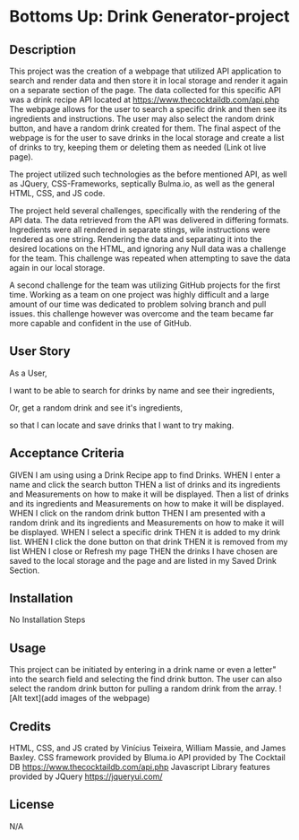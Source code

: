 # Bottoms Up: Drink Generator-project

## Description

This project was the creation of a webpage that utilized API application to search and render data and then store it in local storage and render it again on a separate section of the page. The data collected for this specific API was a drink recipe API located at https://www.thecocktaildb.com/api.php The webpage allows for the user to search a specific drink and then see its ingredients and instructions. The user may also select the random drink button, and have a random drink created for them. The final aspect of the webpage is for the user to save drinks in the local storage and create a list of drinks to try, keeping them or deleting them as needed (Link ot live page).

The project utilized such technologies as the before mentioned API, as well as JQuery, CSS-Frameworks, septically Bulma.io, as well as the general HTML, CSS, and JS code.

The project held several challenges, specifically with the rendering of the API data. The data retrieved from the API was delivered in differing formats. Ingredients were all rendered in separate stings, wile instructions were rendered as one string. Rendering the data and separating it into the desired locations on the HTML, and ignoring any Null data was a challenge for the team. This challenge was repeated when attempting to save the data again in our local storage.

A second challenge for the team was utilizing GitHub projects for the first time. Working as a team on one project was highly difficult and a large amount of our time was dedicated to problem solving branch and pull issues. this challenge however was overcome and the team became far more capable and confident in the use of GitHub.

## User Story

As a User,

I want to be able to search for drinks by name and see their ingredients,

Or, get a random drink and see it's ingredients,

so that I can locate and save drinks that I want to try making.

## Acceptance Criteria

GIVEN I am using using a Drink Recipe app to find Drinks.
WHEN I enter a name and click the search button
THEN a list of drinks and its ingredients and Measurements on how to make it will be displayed.
Then a list of drinks and its ingredients and Measurements on how to make it will be displayed.
WHEN I click on the random drink button
THEN I am presented with a random drink and its ingredients and Measurements on how to make it will be displayed.
WHEN I select a specific drink
THEN it is added to my drink list.
WHEN I click the done button on that drink
THEN it is removed from my list
WHEN I close or Refresh my page
THEN the drinks I have chosen are saved to the local storage and the page and are listed in my Saved Drink Section.

## Installation

No Installation Steps

## Usage

This project can be initiated by entering in a drink name or even a letter" into the search field and selecting the find drink button. The user can also select the random drink button for pulling a random drink from the array. 
![Alt text](add images of the webpage)

## Credits

HTML, CSS, and JS crated by Vinícius Teixeira, William Massie, and James Baxley.
CSS framework provided by Bluma.io
API provided by The Cocktail DB https://www.thecocktaildb.com/api.php
Javascript Library features provided by JQuery https://jqueryui.com/

## License

N/A